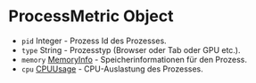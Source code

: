 # ProcessMetric Object

* `pid` Integer - Prozess Id des Prozesses.
* `type` String - Prozesstyp (Browser oder Tab oder GPU etc.).
* `memory` [MemoryInfo](memory-info.md) - Speicherinformationen für den Prozess.
* `cpu` [CPUUsage](cpu-usage.md) - CPU-Auslastung des Prozesses.